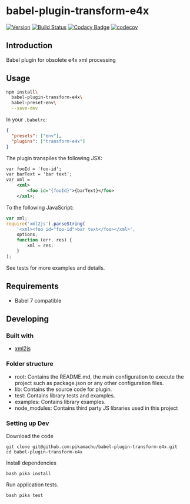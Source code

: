 # babel-plugin-transform-e4x

[![Version](https://img.shields.io/npm/v/babel-plugin-transform-e4x.svg)](https://npmjs.org/package/babel-plugin-transform-e4x)
[![Build Status](https://img.shields.io/travis/pikamachu/babel-plugin-transform-e4x/master.svg)](https://travis-ci.org/pikamachu/babel-plugin-transform-e4x)
[![Codacy Badge](https://api.codacy.com/project/badge/Grade/7a5d465f487e4f55a8e50e8201cc69b1)](https://www.codacy.com/project/antonio.marin.jimenez/babel-plugin-transform-e4x/dashboard?utm_source=github.com&amp;utm_medium=referral&amp;utm_content=pikamachu/babel-plugin-transform-e4x&amp;utm_campaign=Badge_Grade_Dashboard)
[![codecov](https://codecov.io/gh/pikamachu/babel-plugin-transform-e4x/branch/master/graph/badge.svg)](https://codecov.io/gh/pikamachu/babel-plugin-transform-e4x)

## Introduction

Babel plugin for obsolete e4x xml processing


## Usage

``` bash
npm install\
  babel-plugin-transform-e4x\
  babel-preset-env\
  --save-dev
```

In your `.babelrc`:

``` json
{
  "presets": ["env"],
  "plugins": ["transform-e4x"]
}
```

The plugin transpiles the following JSX:

``` xml
var fooId = 'foo-id';
var barText = 'bar text';
var xml =
    <xml>
        <foo id="{fooId}">{barText}</foo>
    </xml>;
```

To the following JavaScript:

``` js
var xml;
require('xml2js').parseString(
    '<xml><foo id="foo-id">bar text</foo></xml>',
    options,
    function (err, res) {
        xml = res;
    }
);
```

See tests for more examples and details.

## Requirements

- Babel 7 compatible


## Developing

### Built with

* [xml2js](https://github.com/Leonidas-from-XIV/node-xml2js)

### Folder structure

* root: Contains the README.md, the main configuration to execute the project such as package.json or any other configuration files.
* lib: Contains the source code for plugin.
* test: Contains library tests and examples.
* examples: Contains library examples.
* node_modules: Contains third party JS libraries used in this project

### Setting up Dev

Download the code

```shell
git clone git@github.com:pikamachu/babel-plugin-transform-e4x.git
cd babel-plugin-transform-e4x
```

Install dependencies

```shell
bash pika install
```

Run application tests.

```shell
bash pika test
```
